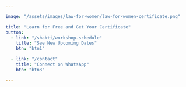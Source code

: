 ```yaml
---

image: "/assets/images/law-for-women/law-for-women-certificate.png"

title: "Learn for Free and Get Your Certificate"
button:
  - link: "/shakti/workshop-schedule"
    title: "See New Upcoming Dates"
    btn: "btn1"

  - link: "/contact"
    title: "Connect on WhatsApp"
    btn: "btn3"

---
```

